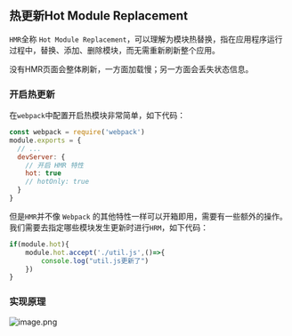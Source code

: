 ## 热更新Hot Module Replacement

`HMR`全称 `Hot Module Replacement`，可以理解为模块热替换，指在应用程序运行过程中，替换、添加、删除模块，而无需重新刷新整个应用。

没有HMR页面会整体刷新，一方面加载慢；另一方面会丢失状态信息。


### 开启热更新

在`webpack`中配置开启热模块非常简单，如下代码：

```js
const webpack = require('webpack')
module.exports = {
  // ...
  devServer: {
    // 开启 HMR 特性
    hot: true
    // hotOnly: true
  }
}
```

但是`HMR`并不像 `Webpack` 的其他特性一样可以开箱即用，需要有一些额外的操作。我们需要去指定哪些模块发生更新时进行`HRM`，如下代码：

```js
if(module.hot){
    module.hot.accept('./util.js',()=>{
        console.log("util.js更新了")
    })
}
```

### 实现原理

![image.png](https://tazdingo-images.oss-cn-hongkong.aliyuncs.com/tazdingo-images20240807173545.png)
